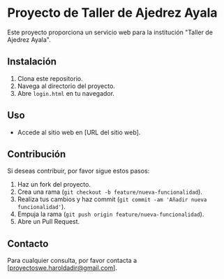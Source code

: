 # Proyecto de Taller de Ajedrez Ayala

Este proyecto proporciona un servicio web para la institución "Taller de Ajedrez Ayala".

## Instalación

1. Clona este repositorio.
2. Navega al directorio del proyecto.
3. Abre `login.html` en tu navegador.

## Uso

- Accede al sitio web en [URL del sitio web].

## Contribución

Si deseas contribuir, por favor sigue estos pasos:

1. Haz un fork del proyecto.
2. Crea una rama (`git checkout -b feature/nueva-funcionalidad`).
3. Realiza tus cambios y haz commit (`git commit -am 'Añadir nueva funcionalidad'`).
4. Empuja la rama (`git push origin feature/nueva-funcionalidad`).
5. Abre un Pull Request.

## Contacto

Para cualquier consulta, por favor contacta a [proyectoswe.haroldadir@gmail.com].